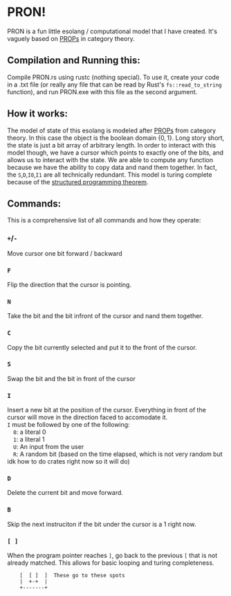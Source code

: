 # PRON!
PRON is a fun little esolang / computational model that I have created. It's vaguely based on [PROPs](https://ncatlab.org/nlab/show/PROP) in category theory. 

## Compilation and Running this:
Compile PRON.rs using rustc (nothing special). To use it, create your code in a .txt file (or really any file that can be read by Rust's `fs::read_to_string` function), and run PRON.exe with this file as the second argument.

## How it works:
The model of state of this esolang is modeled after [PROPs](https://ncatlab.org/nlab/show/PROP) from category theory. In this case the object is the boolean domain $\{0,1\}$.
Long story short, the state is just a bit array of arbitrary length. In order to interact with this model though, we have a cursor which points to exactly one of the bits, and allows us to interact with the state. We are able to compute any function because we have the ability to copy data and nand them together. In fact, the `S`,`D`,`I0`,`I1` are all technically redundant. This model is turing complete because of the [structured programming theorem](https://en.wikipedia.org/wiki/Structured_programming).

## Commands:
This is a comprehensive list of all commands and how they operate:
### `+`/`-` 
Move cursor one bit forward / backward
### `F`
Flip the direction that the cursor is pointing.
### `N`
Take the bit and the bit infront of the cursor and nand them together. <br>
### `C`
Copy the bit currently selected and put it to the front of the cursor.
### `S` 
Swap the bit and the bit in front of the cursor
### `I`
Insert a new bit at the position of the cursor.
Everything in front of the cursor will move in the direction faced to accomodate it. <br>
`I` must be followed by one of the following: <br>
    &emsp;`0`: a literal 0<br>
    &emsp;`1`: a literal 1 <br>
    &emsp;`U`: An input from the user <br>
    &emsp;`R`: A random bit (based on the time elapsed, which is not very random but idk how to do crates right now so it will do) <br>
### `D`
Delete the current bit and move forward.
### `B`
Skip the next instruciton if the bit under the cursor is a 1 right now.
### `[ ]`
When the program pointer reaches `]`, go back to the previous `[` that is not already matched. This allows for basic looping and turing completeness.
```
    [  [ ]  ]  These go to these spots
    |  +-+  |
    +-------+
```
